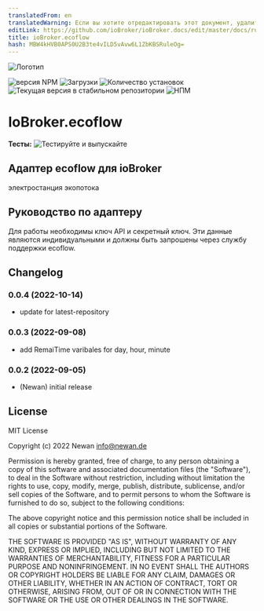 ```yaml
---
translatedFrom: en
translatedWarning: Если вы хотите отредактировать этот документ, удалите поле «translatedFrom», в противном случае этот документ будет снова автоматически переведен
editLink: https://github.com/ioBroker/ioBroker.docs/edit/master/docs/ru/adapterref/iobroker.ecoflow/README.md
title: ioBroker.ecoflow
hash: MBW4kHVB0APS0U2B3te4vILD5vAvw6L1ZbKBSRuleOg=
---
```

![Логотип](../../../en/adapterref/iobroker.ecoflow/admin/ecoflow.png)

![версия NPM](https://img.shields.io/npm/v/iobroker.ecoflow.svg)
![Загрузки](https://img.shields.io/npm/dm/iobroker.ecoflow.svg)
![Количество установок](https://iobroker.live/badges/ecoflow-installed.svg)
![Текущая версия в стабильном репозитории](https://iobroker.live/badges/ecoflow-stable.svg)
![НПМ](https://nodei.co/npm/iobroker.ecoflow.png?downloads=true)

# IoBroker.ecoflow
**Тесты:** ![Тестируйте и выпускайте](https://github.com/Newan/ioBroker.ecoflow/workflows/Test%20and%20Release/badge.svg)

## Адаптер ecoflow для ioBroker
электростанция экопотока

## Руководство по адаптеру
Для работы необходимы ключ API и секретный ключ. Эти данные являются индивидуальными и должны быть запрошены через службу поддержки ecoflow.

## Changelog
<!--
    Placeholder for the next version (at the beginning of the line):
    ### **WORK IN PROGRESS**
-->
### 0.0.4 (2022-10-14)
* update for latest-repository

### 0.0.3 (2022-09-08)
* add RemaiTime varibales for day, hour, minute

### 0.0.2 (2022-09-05)
* (Newan) initial release

## License
MIT License

Copyright (c) 2022 Newan <info@newan.de>

Permission is hereby granted, free of charge, to any person obtaining a copy
of this software and associated documentation files (the "Software"), to deal
in the Software without restriction, including without limitation the rights
to use, copy, modify, merge, publish, distribute, sublicense, and/or sell
copies of the Software, and to permit persons to whom the Software is
furnished to do so, subject to the following conditions:

The above copyright notice and this permission notice shall be included in all
copies or substantial portions of the Software.

THE SOFTWARE IS PROVIDED "AS IS", WITHOUT WARRANTY OF ANY KIND, EXPRESS OR
IMPLIED, INCLUDING BUT NOT LIMITED TO THE WARRANTIES OF MERCHANTABILITY,
FITNESS FOR A PARTICULAR PURPOSE AND NONINFRINGEMENT. IN NO EVENT SHALL THE
AUTHORS OR COPYRIGHT HOLDERS BE LIABLE FOR ANY CLAIM, DAMAGES OR OTHER
LIABILITY, WHETHER IN AN ACTION OF CONTRACT, TORT OR OTHERWISE, ARISING FROM,
OUT OF OR IN CONNECTION WITH THE SOFTWARE OR THE USE OR OTHER DEALINGS IN THE
SOFTWARE.
